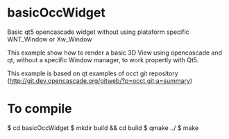 # basicOccWidget
Basic qt5 opencascade widget without using plataform specific WNT_Window or Xw_Window

This example show how to render a basic 3D View using opencascade and qt, without a specific Window manager, to work propertly with 
Qt5.

This example is based on qt examples of occt git repository (http://git.dev.opencascade.org/gitweb/?p=occt.git;a=summary)

# To compile

$ cd basicOccWidget
$ mkdir build && cd build
$ qmake ../
$ make
